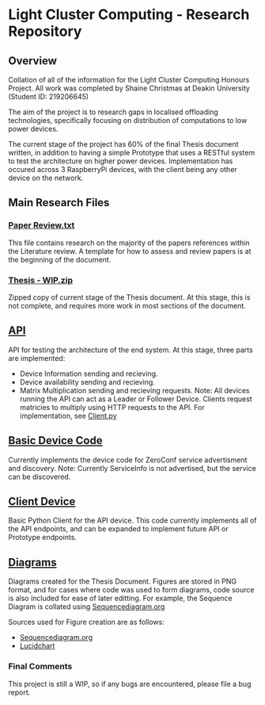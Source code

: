 # Light Cluster Computing - Research Repository

## Overview

Collation of all of the information for the Light Cluster Computing Honours Project. All work was completed by Shaine Christmas at Deakin University (Student ID: 219206645)

The aim of the project is to research gaps in localised offloading technologies, specifically focusing on distribution of computations to low power devices.

The current stage of the project has 60% of the final Thesis document written, in addition to having a simple Prototype that uses a RESTful system to test the architecture on higher power devices. Implementation has occured across 3 RaspberryPi devices, with the client being any other device on the network.

## Main Research Files

### [Paper Review.txt](/Paper%20Review.txt)

This file contains research on the majority of the papers references within the Literature review. A template for how to assess and review papers is at the beginning of the document.

### [Thesis - WIP.zip](/Thesis%20-%20WIP.zip)

Zipped copy of current stage of the Thesis document. At this stage, this is not complete, and requires more work in most sections of the document.

## [API](/API)

API for testing the architecture of the end system. At this stage, three parts are implemented:

- Device Information sending and recieving.
- Device availability sending and recieving.
- Matrix Multiplication sending and recieving requests.
  Note: All devices running the API can act as a Leader or Follower Device. Clients request matricies to multiply using HTTP requests to the API. For implementation, see [Client.py](/Light-Cluster-Computing/Client%20Device/Client.py)

## [Basic Device Code](/Basic%20Device%20Code/)

Currently implements the device code for ZeroConf service advertisment and discovery. Note: Currently ServiceInfo is not advertised, but the service can be discovered.

## [Client Device](/Client%20Device/)

Basic Python Client for the API device. This code currently implements all of the API endpoints, and can be expanded to implement future API or Prototype endpoints.

## [Diagrams](/Diagrams/)

Diagrams created for the Thesis Document. Figures are stored in PNG format, and for cases where code was used to form diagrams, code source is also included for ease of later editting. For example, the Sequence Diagram is collated using [Sequencediagram.org](https://sequencediagram.org/)

Sources used for Figure creation are as follows:

- [Sequencediagram.org](https://sequencediagram.org/)
- [Lucidchart](https://lucid.app/)

### Final Comments

This project is still a WIP, so if any bugs are encountered, please file a bug report.
